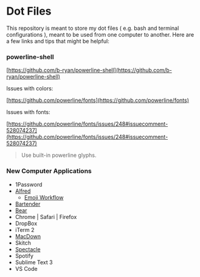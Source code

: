 # Dot Files

This repository is meant to store my dot files ( e.g. bash and terminal configurations ), meant to be used from one computer to another. Here are a few links and tips that might be helpful:

### powerline-shell

[https://github.com/b-ryan/powerline-shell](https://github.com/b-ryan/powerline-shell)

Issues with colors:

[https://github.com/powerline/fonts](https://github.com/powerline/fonts)

Issues with fonts:

[https://github.com/powerline/fonts/issues/248#issuecomment-528074237](https://github.com/powerline/fonts/issues/248#issuecomment-528074237)

> Use built-in powerline glyphs.

### New Computer Applications

* 1Password
* [Alfred](https://www.alfredapp.com/)
	* [Emoji Workflow](https://github.com/jsumners/alfred-emoji/)
* [Bartender](https://www.macbartender.com)
* [Bear](https://bear.app/)
* Chrome | Safari | Firefox
* DropBox
* iTerm 2
* [MacDown](https://macdown.uranusjr.com)
* Skitch
* [Spectacle](https://www.spectacleapp.com)
* Spotify
* Sublime Text 3
* VS Code